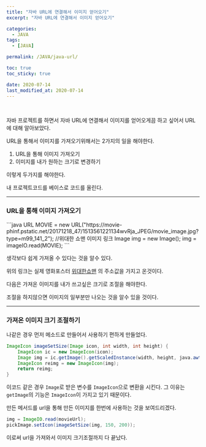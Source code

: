 ```yaml
---
title: "자바 URL에 연결해서 이미지 얻어오기"
excerpt: "자바 URL에 연결해서 이미지 얻어오기"

categories:
  - JAVA
tags:
  - [JAVA]

permalink: /JAVA/java-url/

toc: true
toc_sticky: true

date: 2020-07-14
last_modified_at: 2020-07-14
---
```


<br>

자바 프로젝트를 하면서 자바 URL에 연결해서 이미지를 얻어오게끔 하고 싶어서 URL에 대해 알아보았다.

URL을 통해서 이미지를 가져오기위해서는 2가지의 일을 해야한다.

1. URL을 통해 이미지 가져오기
2. 이미지를 내가 원하는 크기로 변경하기

이렇게 두가지를 해야한다.

내 프로젝트코드를 베이스로 코드를 올린다.

---

<h3>URL을 통해 이미지 가져오기</h3>
```java
URL MOVIE = new URL("https://movie-phinf.pstatic.net/20171218_47/1513561221134wvRja_JPEG/movie_image.jpg?type=m99_141_2"); //위대한 쇼맨 이미지 링크
Image img = new Image();
img = imageIO.read(MOVIE);
```

생각보다 쉽게 가져올 수 있다는 것을 알수 있다.

위의 링크는 실제 영화포스터 [위대한쇼맨](https://movie-phinf.pstatic.net/20171218_47/1513561221134wvRja_JPEG/movie_image.jpg?type=m99_141_2) 의 주소값을 가지고 온것이다.


다음은 가져온 이미지를 내가 쓰고싶은 크기로 조절을 해야한다.

조절을 하지않으면 이미지의 일부분만 나오는 것을 알수 있을 것이다.

---

<h3>가져온 이미지 크기 조절하기</h3>
나같은 경우 먼저 메소드로 만들어서 사용하기 편하게 만들었다.


```java
ImageIcon imageSetSize(Image icon, int width, int height) {
	ImageIcon ic = new ImageIcon(icon);
	Image img = ic.getImage().getScaledInstance(width, height, java.awt.Image.SCALE_SMOOTH);
	ImageIcon reimg = new ImageIcon(img);
	return reimg;
}
```

이코드 같은 경우 `Image`로 받은 변수를 `ImageIcon`으로 변환을 시킨다. 그 이유는 `getImage`의 기능은 `ImageIcon`이 가지고 있기 때문이다.

만든 메서드를 url을 통해 만든 이미지를 한번에 사용하는 것을 보여드리겠다.

```java
img = ImageIO.read(movieUrl);
pickImage.setIcon(imageSetSize(img, 150, 200));
```


이로써 url을 가져와서 이미지 크기조절까지 다 끝났다.

